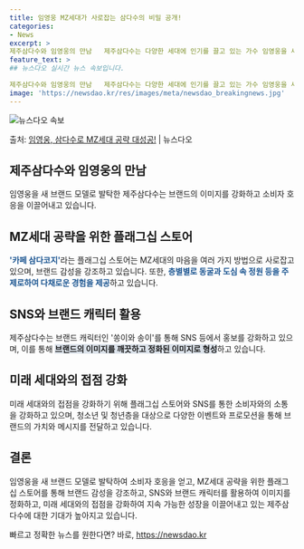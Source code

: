 ```yaml
---
title: 임영웅 MZ세대가 사로잡는 삼다수의 비밀 공개!
categories:
- News
excerpt: >
제주삼다수와 임영웅의 만남   제주삼다수는 다양한 세대에 인기를 끌고 있는 가수 임영웅을 새 브랜드 모델로 …
feature_text: >
## 뉴스다오 실시간 뉴스 속보입니다.

제주삼다수와 임영웅의 만남   제주삼다수는 다양한 세대에 인기를 끌고 있는 가수 임영웅을 새 브랜드 모델로 …
image: 'https://newsdao.kr/res/images/meta/newsdao_breakingnews.jpg'
---
```


![뉴스다오 속보](https://newsdao.kr/res/images/meta/newsdao_breakingnews.jpg)

<p>출처: <a href="https://newsdao.kr/4621" rel="dofollow">임영웅, 삼다수로 MZ세대 공략 대성공!</a> | 뉴스다오</p>

<h2 data-ke-size="size26">제주삼다수와 임영웅의 만남</h2>
임영웅을 새 브랜드 모델로 발탁한 제주삼다수는 브랜드의 이미지를 강화하고 소비자 호응을 이끌어내고 있습니다.

<h2 data-ke-size="size26">MZ세대 공략을 위한 플래그십 스토어</h2>
<b><span style="color: #1a5490;">'카페 삼다코지'</span></b>라는 플래그십 스토어는 MZ세대의 마음을 여러 가지 방법으로 사로잡고 있으며, 브랜드 감성을 강조하고 있습니다. 또한, <b><span style="color: #1a5490;">층별별로 동굴과 도심 속 정원 등을 주제로하여 다채로운 경험을 제공</span></b>하고 있습니다.

<h2 data-ke-size="size26">SNS와 브랜드 캐릭터 활용</h2>
제주삼다수는 브랜드 캐릭터인 '쏭이와 송이'를 통해 SNS 등에서 홍보를 강화하고 있으며, 이를 통해 <b><span style="background-color: #21538527;">브랜드의 이미지를 깨끗하고 정화된 이미지로 형성</span></b>하고 있습니다.

<h2 data-ke-size="size26">미래 세대와의 접점 강화</h2>
미래 세대와의 접점을 강화하기 위해 플래그십 스토어와 SNS를 통한 소비자와의 소통을 강화하고 있으며, 청소년 및 청년층을 대상으로 다양한 이벤트와 프로모션을 통해 브랜드의 가치와 메시지를 전달하고 있습니다.

<h2 data-ke-size="size26">결론</h2>
임영웅을 새 브랜드 모델로 발탁하여 소비자 호응을 얻고, MZ세대 공략을 위한 플래그십 스토어를 통해 브랜드 감성을 강조하고, SNS와 브랜드 캐릭터를 활용하여 이미지를 정화하고, 미래 세대와의 접점을 강화하여 지속 가능한 성장을 이끌어내고 있는 제주삼다수에 대한 기대가 높아지고 있습니다. 

빠르고 정확한 뉴스를 원한다면? 바로, <a href="https://newsdao.kr" rel="dofollow">https://newsdao.kr</a>


    
